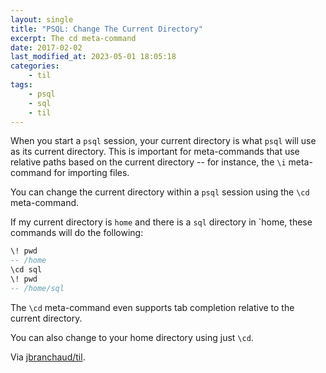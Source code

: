 ```yaml
---
layout: single
title: "PSQL: Change The Current Directory"
excerpt: The cd meta-command
date: 2017-02-02
last_modified_at: 2023-05-01 18:05:18
categories:
    - til
tags:
    - psql
    - sql
    - til
---
```


When you start a `psql` session, your current directory is what `psql` will
use as its current directory. This is important for meta-commands that use
relative paths based on the current directory -- for instance, the `\i`
meta-command for importing files.

You can change the current directory within a `psql` session using the `\cd`
meta-command.

If my current directory is `home` and there is a `sql` directory in `home,
these commands will do the following:

```sql
\! pwd
-- /home
\cd sql
\! pwd
-- /home/sql
```

The `\cd` meta-command even supports tab completion relative to the current
directory.

You can also change to your home directory using just `\cd`.

Via [jbranchaud/til](https://github.com/jbranchaud/til).
